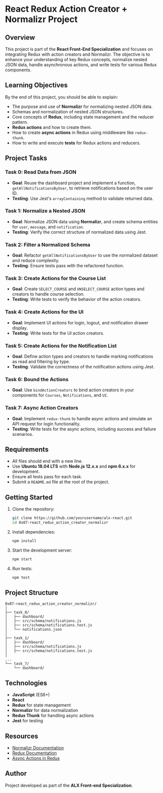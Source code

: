 # React Redux Action Creator + Normalizr Project

## Overview

This project is part of the **React Front-End Specialization** and focuses on integrating Redux with action creators and Normalizr. The objective is to enhance your understanding of key Redux concepts, normalize nested JSON data, handle asynchronous actions, and write tests for various Redux components.

## Learning Objectives

By the end of this project, you should be able to explain:
- The purpose and use of **Normalizr** for normalizing nested JSON data.
- Schemas and normalization of nested JSON structures.
- Core concepts of **Redux**, including state management and the reducer pattern.
- **Redux actions** and how to create them.
- How to create **async actions** in Redux using middleware like `redux-thunk`.
- How to write and execute **tests** for Redux actions and reducers.

## Project Tasks

### Task 0: Read Data from JSON
- **Goal**: Reuse the dashboard project and implement a function, `getAllNotificationsByUser`, to retrieve notifications based on the user ID.
- **Testing**: Use Jest's `arrayContaining` method to validate returned data.

### Task 1: Normalize a Nested JSON
- **Goal**: Normalize JSON data using **Normalizr**, and create schema entities for `user`, `message`, and `notification`.
- **Testing**: Verify the correct structure of normalized data using Jest.

### Task 2: Filter a Normalized Schema
- **Goal**: Refactor `getAllNotificationsByUser` to use the normalized dataset and reduce complexity.
- **Testing**: Ensure tests pass with the refactored function.

### Task 3: Create Actions for the Course List
- **Goal**: Create `SELECT_COURSE` and `UNSELECT_COURSE` action types and creators to handle course selection.
- **Testing**: Write tests to verify the behavior of the action creators.

### Task 4: Create Actions for the UI
- **Goal**: Implement UI actions for login, logout, and notification drawer display.
- **Testing**: Write tests for the UI action creators.

### Task 5: Create Actions for the Notification List
- **Goal**: Define action types and creators to handle marking notifications as read and filtering by type.
- **Testing**: Validate the correctness of the notification actions using Jest.

### Task 6: Bound the Actions
- **Goal**: Use `bindActionCreators` to bind action creators in your components for `Courses`, `Notifications`, and `UI`.

### Task 7: Async Action Creators
- **Goal**: Implement `redux-thunk` to handle async actions and simulate an API request for login functionality.
- **Testing**: Write tests for the async actions, including success and failure scenarios.

## Requirements

- All files should end with a new line.
- Use **Ubuntu 18.04 LTS** with **Node.js 12.x.x** and **npm 6.x.x** for development.
- Ensure all tests pass for each task.
- Submit a `README.md` file at the root of the project.

## Getting Started

1. Clone the repository:
    ```bash
    git clone https://github.com/yourusername/alx-react.git
    cd 0x07-react_redux_action_creator_normalizr
    ```

2. Install dependencies:
    ```bash
    npm install
    ```

3. Start the development server:
    ```bash
    npm start
    ```

4. Run tests:
    ```bash
    npm test
    ```

## Project Structure

```
0x07-react_redux_action_creator_normalizr/
│
├── task_0/
│   ├── dashboard/
│   ├── src/schema/notifications.js
│   ├── src/schema/notifications.test.js
│   └── notifications.json
│
├── task_1/
│   ├── dashboard/
│   ├── src/schema/notifications.js
│   ├── src/schema/notifications.test.js
│
...
└── task_7/
    └── dashboard/
```

## Technologies

- **JavaScript** (ES6+)
- **React**
- **Redux** for state management
- **Normalizr** for data normalization
- **Redux Thunk** for handling async actions
- **Jest** for testing

## Resources

- [Normalizr Documentation](https://github.com/paularmstrong/normalizr)
- [Redux Documentation](https://redux.js.org)
- [Async Actions in Redux](https://redux.js.org/tutorials/essentials/part-5-async-logic)

## Author

Project developed as part of the **ALX Front-end Specialization**.
